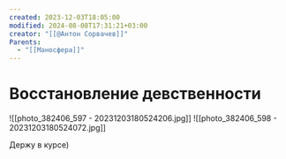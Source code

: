 ```yaml
---
created: 2023-12-03T18:05:00
modified: 2024-08-08T17:31:21+03:00
creator: "[[@Антон Сорвачев]]"
Parents:
  - "[[Маносфера]]"
---
```


# Восстановление девственности

![[photo_382406_597 - 20231203180524206.jpg]]
![[photo_382406_598 - 20231203180524072.jpg]]

Держу в курсе)

